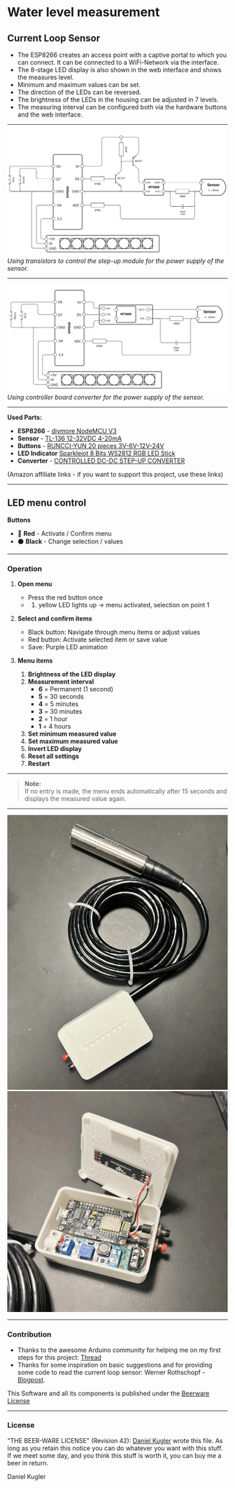 # Water level measurement
## Current Loop Sensor

- The ESP8266 creates an access point with a captive portal to which you can connect.
It can be connected to a WiFi-Network via the interface.
- The 8-stage LED display is also shown in the web interface and shows the measures level.
- Minimum and maximum values can be set.
- The direction of the LEDs can be reversed.
- The brightness of the LEDs in the housing can be adjusted in 7 levels.
- The measuring interval can be configured both via the hardware buttons and the web interface.

---


![Circuit diagram](_res/Schaltplan-Transistor.png)
*Using transistors to control the step-up module for the power supply of the sensor.*


---

![Circuit diagram](_res/Schaltplan-Controller.png)
*Using controller board converter for the power supply of the sensor.*

---

**Used Parts:**

* **ESP8266** - [diymore NodeMCU V3](https://amzn.to/4kDgivv)
* **Sensor** - [TL-136 12-32VDC 4-20mA](https://amzn.to/43LIqXw)
* **Buttons** - [RUNCCI-YUN 20 pieces 3V-6V-12V-24V](https://amzn.to/3STD4TT)
* **LED Indicator** [Sparkleiot 8 Bits WS2812 RGB LED Stick](https://amzn.to/4dA574t)
* **Converter** - [CONTROLLED DC-DC STEP-UP CONVERTER](https://www.curiouselectric.co.uk/products/controlled-dc-dc-step-up-converter)

(Amazon affiliate links - if you want to support this project, use these links)

---

## LED menu control

**Buttons**  
- 🔴 **Red** - Activate / Confirm menu  
- ⚫️ **Black** - Change selection / values  

---

### Operation

1. **Open menu**  
   - Press the red button once  
   - 1. yellow LED lights up → menu activated, selection on point 1  

2. **Select and confirm items**  
   - Black button: Navigate through menu items or adjust values  
   - Red button: Activate selected item or save value  
   - Save: Purple LED animation  


3. **Menu items**  
   1. **Brightness of the LED display**  
   2. **Measurement interval**  
      - **6** = Permanent (1 second)  
      - **5** = 30 seconds  
      - **4** = 5 minutes  
      - **3** = 30 minutes  
      - **2** = 1 hour  
      - **1** = 4 hours  
   3. **Set minimum measured value**  
   4. **Set maximum measured value**  
   5. **Invert LED display**  
   6. **Reset all settings**
   7. **Restart**

---

> **Note:**  
> If no entry is made, the menu ends automatically after 15 seconds and displays the measured value again.

---

![Assembly2](_res/assembly-02.webp)
![Assembly1](_res/assembly-01.webp)


---
### Contribution

- Thanks to the awesome Arduino community for helping me on my first steps for this project: [Thread](https://forum.arduino.cc/t/esp8266-arduino-wasserstand-sensor/1325364/28?_gl=1*1spmg4h*_up*MQ..*_ga*MjEyMzMxMjI2Ni4xNzQ2MzU2Mjg0*_ga_NEXN8H46L5*czE3NDYzNTYyODIkbzEkZzAkdDE3NDYzNTYyODIkajAkbDAkaDE2NTY4OTAwNjg.)
- Thanks for some inspiration on basic suggestions and for providing some code to read the current loop sensor: Werner Rothschopf - [Blogpost](https://werner.rothschopf.net/202009_arduino_stromschleifenschnittstelle_4mA_20mA.htm).

This Software and all its components is published under the [Beerware License](https://de.wikipedia.org/wiki/Beerware)

---

### License

"THE BEER-WARE LICENSE" (Revision 42):
[Daniel Kugler](mailto:daniel.kugler@neonsw.de) wrote this file. As long as you retain this notice you
can do whatever you want with this stuff. If we meet some day, and you think
this stuff is worth it, you can buy me a beer in return.

Daniel Kugler
